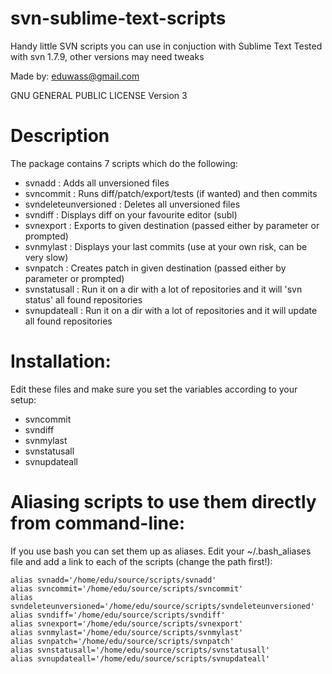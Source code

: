 svn-sublime-text-scripts
========================

Handy little SVN scripts you can use in conjuction with Sublime Text
Tested with svn 1.7.9, other versions may need tweaks

Made by: eduwass@gmail.com

GNU GENERAL PUBLIC LICENSE Version 3

Description
========================
The package contains 7 scripts which do the following:
- svnadd : Adds all unversioned files
- svncommit : Runs diff/patch/export/tests (if wanted) and then commits
- svndeleteunversioned : Deletes all unversioned files
- svndiff : Displays diff on your favourite editor (subl)
- svnexport : Exports to given destination (passed either by parameter or prompted)
- svnmylast : Displays your last commits (use at your own risk, can be very slow)
- svnpatch : Creates patch in given destination (passed either by parameter or prompted)
- svnstatusall : Run it on a dir with a lot of repositories and it will 'svn status' all found repositories
- svnupdateall : Run it on a dir with a lot of repositories and it will update all found repositories

Installation:
========================
Edit these files and make sure you set the variables according to your setup:
- svncommit
- svndiff
- svnmylast
- svnstatusall
- svnupdateall


Aliasing scripts to use them directly from command-line:
========================
If you use bash you can set them up as aliases.
Edit your ~/.bash_aliases file and add a link to each of the scripts (change the path first!):

	alias svnadd='/home/edu/source/scripts/svnadd'
	alias svncommit='/home/edu/source/scripts/svncommit'
	alias svndeleteunversioned='/home/edu/source/scripts/svndeleteunversioned'
	alias svndiff='/home/edu/source/scripts/svndiff'
	alias svnexport='/home/edu/source/scripts/svnexport'
	alias svnmylast='/home/edu/source/scripts/svnmylast'
	alias svnpatch='/home/edu/source/scripts/svnpatch'
	alias svnstatusall='/home/edu/source/scripts/svnstatusall'
	alias svnupdateall='/home/edu/source/scripts/svnupdateall'
